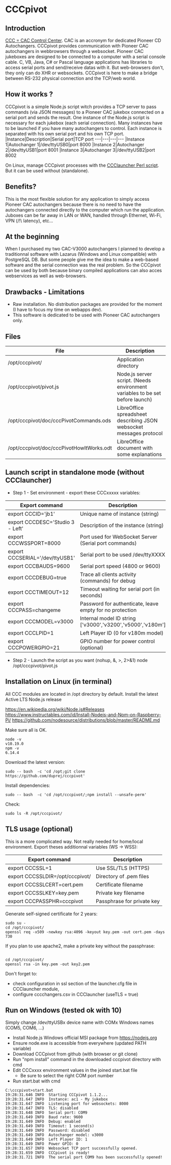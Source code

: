 # CCCpivot

## Introduction

[CCC = CAC Control Center](https://github.com/duprej/ccc). CAC is an accronym for dedicated Pioneer CD Autochangers.
CCCpivot provides communication with Pioneer CAC autochangers in webbrowsers through a websocket.
Pioneer CAC jukeboxes are designed to be connected to a computer with a serial console cable. C, VB, Java, C# or Pascal language applications has libraries to access serial ports and send/receive datas with it. But web-browsers don't, they only can do XHR or websockets. CCCpivot is here to make a bridge between RS-232 physical connection and the TCP/web world.

## How it works ?

CCCpivot is a simple Node.js script witch provides a TCP server to pass commands (via JSON messages) to a Pioneer CAC jukebox connected on a serial port and sends the result. One instance of the Node.js script is necessary for each jukebox (each serial connection). Many instances have to be launched if you have many autochangers to control. Each instance is separated with his own serial port and his own TCP port.
|Instance|Description|Serial port|TCP port
---|---|---|---
|Instance 1|Autochanger 1|/dev/ttyUSB0|port 8000
|Instance 2|Autochanger 2|/dev/ttyUSB1|port 8001
|Instance 3|Autochanger 3|/dev/ttyUSB2|port 8002

On Linux, manage CCCpivot processes with the [CCClauncher Perl script](https://github.com/duprej/ccclauncher). 
But it can be used without (standalone).

## Benefits?

This is the most flexible solution for any application to simply access Pioneer CAC autochangers because there is no need to have the autochangers connected directly to the computer which run the application. Juboxes can be far away in LAN or WAN, handled through Ethernet, Wi-Fi, VPN (/!\ latency), etc...

## At the beginning

When I purchased my two CAC-V3000 autochangers I planned to develop a traditionnal software with Lazarus (Windows and Linux compatible) with PostgreSQL DB. But some people give me the idea to make a web-based software and the serial connection was the real problem. So the CCCpivot can be used by both because binary compiled applications can also acces webservices as well as web-browsers.

## Drawbacks - Limitations

* Raw installation. No distribution packages are provided for the moment (I have to focus my time on webapps dev).
* This software is dedicated to be used with Pioneer CAC autochangers only.

## Files

|File|Description
---|---
|/opt/cccpivot/|Application directory
|/opt/cccpivot/pivot.js|Node.js server script. (Needs environment variables to be set before launch)
|/opt/cccpivot/doc/cccPivotCommands.ods|LibreOffice spreadsheet describing JSON websocket messages protocol
|/opt/cccpivot/doc/cccPivotHowItWorks.odt|LibreOffice document with some explanations

## Launch script in standalone mode (without CCClauncher)

* Step 1 - Set environment - export these CCCxxxxx variables:

|Export command|Description
---|---
export CCCID='jb1'|Unique name of instance (string)
export CCCDESC='Studio 3 - Left'|Description of the instance (string)
export CCCWSSPORT=8000|Port used for WebSocket Server (Serial port commands)
export CCCSERIAL='/dev/ttyUSB1'|Serial port to be used /dev/ttyXXXX
export CCCBAUDS=9600|Serial port speed (4800 or 9600)
export CCCDEBUG=true|Trace all clients activity (commands) for debug
export CCCTIMEOUT=12|Timeout waiting for serial port (in seconds)
export CCCPASS=changeme|Password for authenticate, leave empty for no protection
export CCCMODEL=v3000|Internal model ID string ['v3000','v3200','v5000','v180m']
export CCCLPID=1|Left Player ID (0 for v180m model)
export CCCPOWERGPIO=21|GPIO number for power control (optional)

* Step 2 - Launch the script as you want (nohup, &, >, 2>&1)
node /opt/cccpivot/pivot.js

## Installation on Linux (in terminal)

All CCC modules are located in /opt directory by default.
Install the latest Active LTS Node.js release

<https://en.wikipedia.org/wiki/Node.js#Releases>
<https://www.instructables.com/id/Install-Nodejs-and-Npm-on-Raspberry-Pi/>
<https://github.com/nodesource/distributions/blob/master/README.md>

Make sure all is OK.

```console
node -v
v10.19.0
npm -v
6.14.4
```

Download the latest version:

```console
sudo -- bash  -c 'cd /opt;git clone https://github.com/duprej/cccpivot'
```

Install dependencies:

```console
sudo -- bash  -c 'cd /opt/cccpivot/;npm install --unsafe-perm'
```

Check:

```console
sudo ls -R /opt/cccpivot/
```

## TLS usage (optional)

This is a more complicated way. Not really needed for home/local environment.
Export theses additionnal variables (WS -> WSS):

|Export command|Description
---|---
export CCCSSL=1|Use SSL/TLS (HTTPS)
export CCCSSLDIR=/opt/cccpivot/|Directory of .pem files
export CCCSSLCERT=cert.pem|Certificate filename
export CCCSSLKEY=key.pem|Private key filename
export CCCPASSPHR=cccpivot|Passphrase for private key

Generate self-signed certificate for 2 years:

```console
sudo su -
cd /opt/cccpivot/
openssl req -x509 -newkey rsa:4096 -keyout key.pem -out cert.pem -days 730
```

If you plan to use apache2, make a private key without the passphrase:

```console

cd /opt/cccpivot/
openssl rsa -in key.pem -out key2.pem
```

Don't forget to:

* check configuration in ssl section of the launcher.cfg file in CCClauncher module,
* configure cccchangers.csv in CCClauncher (useTLS = true)

## Run on Windows (tested ok with 10)

Simply change /dev/ttyUSBx device name with COMx Windows names (COM5, COM6, ...)

* Install Node.js Windows official MSI package from <https://nodejs.org>
* Ensure node.exe is accessible from everywhere (updated PATH variable)
* Download CCCpivot from github (with browser or git clone)
* Run "npm install" command in the downloaded cccpivot directory with cmd
* Edit CCCxxxx environment values in the joined start.bat file
  * Be sure to select the right COM port number
* Run start.bat with cmd

```console
C:\cccpivot>start.bat
19:28:31.646 INFO  Starting CCCpivot 1.1.2...
19:28:31.647 INFO  Instance: ac1 - My jukebox
19:28:31.647 INFO  Listening port for websockets: 8000
19:28:31.647 INFO  TLS: disabled
19:28:31.648 INFO  Serial port: COM9
19:28:31.649 INFO  Baud rate: 9600
19:28:31.649 INFO  Debug: enabled
19:28:31.649 INFO  Timeout: 1 second(s)
19:28:31.649 INFO  Password: disabled
19:28:31.649 INFO  Autochanger model: v3000
19:28:31.649 INFO  Left Player ID: 1
19:28:31.649 INFO  Power GPIO: 0
19:28:31.657 INFO  Websocket TCP port successfully opened.
19:28:31.659 INFO  CCCpivot is ready!
19:28:31.721 INFO  The serial port COM9 has been successfully opened!
```
